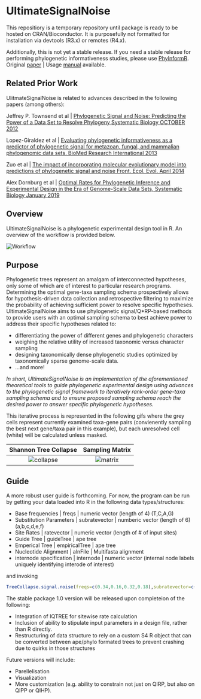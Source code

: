 # UltimateSignalNoise
This repositiory is a temporary repository until package is ready to be hosted on CRAN/Bioconductor. It is purposefully not formatted for installation via devtools (R3.x) or remotes (R4.x). 

Additionally, this is not yet a stable release. If you need a stable release for performing phylogenetic informativeness studies, please use [PhyInformR](https://cran.r-project.org/src/contrib/Archive/PhyInformR/PhyInformR_1.0.tar.gz). Original [paper](https://bmcevolbiol.biomedcentral.com/articles/10.1186/s12862-016-0837-3) | Usage [manual](https://carolinafishes.github.io/software/phyinformR/) available.

## Related Prior Work
UlitmateSignalNoise is related to advances described in the following papers (among others):

Jeffrey P. Townsend et al | [Phylogenetic Signal and Noise: Predicting the Power of a Data Set to Resolve Phylogeny Systematic Biology OCTOBER 2012](https://www.jstor.org/stable/41677982)

Lopez-Giraldez et al | [Evaluating phylogenetic informativeness as a predictor of phylogenetic signal for metazoan, fungal, and mammalian phylogenomic data sets. BioMed Research International 2013](https://pubmed.ncbi.nlm.nih.gov/23878813/) 

Zuo et al | [The impact of incorporating molecular evolutionary model into predictions of phylogenetic signal and noise Front. Ecol. Evol. April 2014](https://doi.org/10.3389/fevo.2014.00011)

Alex Dornburg et al | [Optimal Rates for Phylogenetic Inference and Experimental Design in the Era of Genome-Scale Data Sets, Systematic Biology January 2019](https://doi.org/10.1093/sysbio/syy047)

## Overview
UltimateSignalNoise is a phylogenetic experimental design tool in R. An overview of the workflow is provided below.

![Workflow](https://github.com/jnickfisk/UltimateSignalNoise/blob/main/doc_images/Aim%204%402x.png)

## Purpose
Phylogenetic trees represent an amalgam of interconnected hypotheses, only some of which are of interest to particular research programs. Determining the optimal gene-taxa sampling schema prospectively allows for hypothesis-driven data collection and retrospective filtering to maximize the probability of achieving sufficient power to resolve specific hypotheses. UltimateSignalNoise aims to use phylogenetic signal/Q\*RP-based methods to provide users with an optimal sampling schema to best achieve power to address their specific hypotheses related to:
- differentiating the power of different genes and phylogenetic characters
- weighing the relative utility of increased taxonomic versus character sampling 
- designing taxonomically dense phylogenetic studies optimized by taxonomically sparse genome-scale data.
- ...and more!

*In short, UltimateSignalNoise is an implementation of the aforementioned theoretical tools to guide phylogenetic experimental design using advances to the phylogenetic signal framework to iteratively rank-order gene-taxa sampling schema and to ensure proposed sampling schema reach the desired power to answer specific phylogenetic hypotheses.*

This iterative process is represented in the following gifs where the grey cells represent currently examined taxa-gene pairs (convienently sampling the best next gene/taxa pair in this example), but each unresolved cell (white) will be calculated unless masked. 

Shannon Tree Collapse             |  Sampling Matrix
:-------------------------:|:-------------------------:
![collapse](https://github.com/jnickfisk/UltimateSignalNoise/blob/main/doc_images/collapse2.gif)  |  ![matrix](https://github.com/jnickfisk/UltimateSignalNoise/blob/main/doc_images/collapse1.gif)

## Guide 
A more robust user guide is forthcoming. For now, the program can be run by getting your data loaded into R in the following data types/structures:
- Base frequencies | freqs | numeric vector (length of 4) (T,C,A,G) 
- Substitution Parameters | subratevector | numberic vector (length of 6) (a,b,c,d,e,f)
- Site Rates | ratevector | numeric vector (length of # of input sites)
- Guide Tree | guideTree | ape tree 
- Emperical Tree | empiricalTree | ape tree
- Nucleotide Alignment | alnFile | Multifasta alignment
- internode specification | internode | numeric vector (internal node labels uniquely identifying interode of interest)

and invoking 

```R
TreeCollapse.signal.noise(freqs=c(0.34,0.16,0.32,0.18),subratevector=c(5.26,8.15,1,2.25,3.16,5.44),ratevector=c(rep(0.05,20),rep(0.1,10),rep(0.05,20)),guideTree=guideT, empiricalTree=empricialT, alnFile="aln.fasta", internode=c(9,10))
```

The stable package 1.0 version will be released upon completeion of the following:
- Integration of IQTREE for sitewise rate calculation
- Inclusion of ability to stipulate input parameters in a design file, rather than R directly.
- Restructuring of data structure to rely on a custom S4 R object that can be converted between ape/phylo formated trees to prevent crashing due to quirks in those structures

Future versions will include:
- Parellelisation 
- Visualization
- More customization (e.g. ability to constrain not just on QIRP, but also on QIPP or QIHP). 
